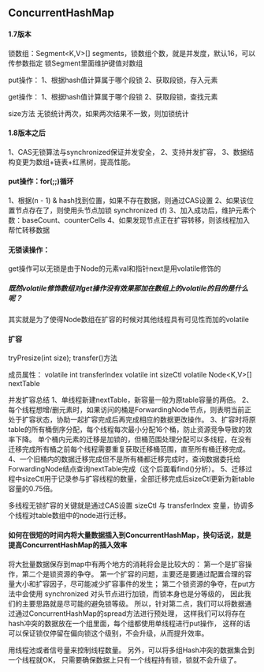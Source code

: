 ## ConcurrentHashMap

#### 1.7版本
锁数组：Segment<K,V>[] segments，锁数组个数，就是并发度，默认16，可以传参数指定
锁Segment里面维护键值对数组

put操作：
1、根据hash值计算属于哪个段锁
2、获取段锁，存入元素

get操作：
1、根据hash值计算属于哪个段锁
2、获取段锁，查找元素

size方法
无锁统计两次，如果两次结果不一致，则加锁统计


#### 1.8版本之后
1、CAS无锁算法与synchronized保证并发安全，
2、支持并发扩容，
3、数据结构变更为数组+链表+红黑树，提高性能。

#### put操作：for(;;)循环
1、根据(n - 1) & hash找到位置，如果不存在数据，则通过CAS设置
2、如果该位置节点存在了，则使用头节点加锁 synchronized (f)
3、加入成功后，维护元素个数：baseCount、counterCells
4、如果发现节点正在扩容转移，则该线程加入帮忙转移数据


#### 无锁读操作：
get操作可以无锁是由于Node的元素val和指针next是用volatile修饰的

##### 既然volatile修饰数组对get操作没有效果那加在数组上的volatile的目的是什么呢？
其实就是为了使得Node数组在扩容的时候对其他线程具有可见性而加的volatile


#### 扩容
tryPresize(int size);
transfer()方法

成员属性：
volatile int transferIndex
volatile int sizeCtl
volatile Node<K,V>[] nextTable

并发扩容总结
1、单线程新建nextTable，新容量一般为原table容量的两倍。
2、每个线程想增/删元素时，如果访问的桶是ForwardingNode节点，则表明当前正处于扩容状态，协助一起扩容完成后再完成相应的数据更改操作。
3、扩容时将原table的所有桶倒序分配，每个线程每次最小分配16个桶，防止资源竞争导致的效率下降。
单个桶内元素的迁移是加锁的，但桶范围处理分配可以多线程，在没有迁移完成所有桶之前每个线程需要重复获取迁移桶范围，直至所有桶迁移完成。
4、一个旧桶内的数据迁移完成但不是所有桶都迁移完成时，查询数据委托给ForwardingNode结点查询nextTable完成（这个后面看find()分析）。
5、迁移过程中sizeCtl用于记录参与扩容线程的数量，全部迁移完成后sizeCtl更新为新table容量的0.75倍。

多线程无锁扩容的关键就是通过CAS设置 sizeCtl 与 transferIndex 变量，协调多个线程对table数组中的node进行迁移。


#### 如何在很短的时间内将大量数据插入到ConcurrentHashMap，换句话说，就是提高ConcurrentHashMap的插入效率

将大批量数据保存到map中有两个地方的消耗将会是比较大的：
第一个是扩容操作，第二个是锁资源的争夺。
第一个扩容的问题，主要还是要通过配置合理的容量大小和扩容因子，尽可能减少扩容事件的发生；
第二个锁资源的争夺，在put方法中会使用 synchronized 对头节点进行加锁，而锁本身也是分等级的，
因此我们的主要思路就是尽可能的避免锁等级。
所以，针对第二点，我们可以将数据通过通过ConcurrentHashMap的spread方法进行预处理，
这样我们可以将存在hash冲突的数据放在一个组里面，每个组都使用单线程进行put操作，
这样的话可以保证锁仅停留在偏向锁这个级别，不会升级，从而提升效率。

用线程池或者信号量来控制线程数量。
另外，可以将多组Hash冲突的数据集合到一个线程就OK，
只需要确保数据上只有一个线程持有锁，锁就不会升级了。

